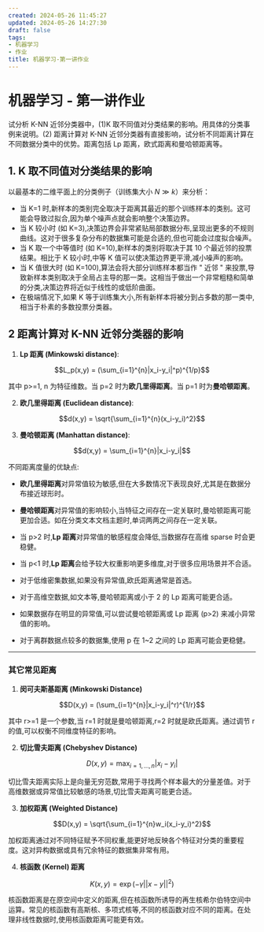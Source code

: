 ```yaml
---
created: 2024-05-26 11:45:27
updated: 2024-05-26 14:27:30
draft: false
tags: 
- 机器学习
- 作业
title: 机器学习-第一讲作业
---
```


# 机器学习 - 第一讲作业

试分析 K-NN 近邻分类器中，(1)K 取不同值对分类结果的影响。用具体的分类事例来说明。(2) 距离计算对 K-NN 近邻分类器有直接影响，试分析不同距离计算在不同数据分类中的优势。距离包括 Lp 距离，欧式距离和曼哈顿距离等。


## 1. K 取不同值对分类结果的影响

以最基本的二维平面上的分类例子（训练集大小 $N \gg k$）来分析：

- 当 K=1 时,新样本的类别完全取决于距离其最近的那个训练样本的类别。这可能会导致过拟合,因为单个噪声点就会影响整个决策边界。
- 当 K 较小时 (如 K=3),决策边界会非常紧贴局部数据分布,呈现出更多的不规则曲线。这对于很多复杂分布的数据集可能是合适的,但也可能会过度拟合噪声。
- 当 K 取一个中等值时 (如 K=10),新样本的类别将取决于其 10 个最近邻的投票结果。相比于 K 较小时,中等 K 值可以使决策边界更平滑,减小噪声的影响。
- 当 K 值很大时 (如 K=100),算法会将大部分训练样本都当作 " 近邻 " 来投票,导致新样本类别取决于全局占主导的那一类。这相当于做出一个非常粗糙和简单的分类,决策边界将近似于线性的或低阶曲面。
- 在极端情况下,如果 K 等于训练集大小,所有新样本将被分到占多数的那一类中,相当于朴素的多数投票分类器。

## 2 距离计算对 K-NN 近邻分类器的影响

1. **Lp 距离 (Minkowski distance)**: 

$$L_p(x,y) = (\sum_{i=1}^{n}|x_i-y_i|^p)^{1/p}$$

其中 p>=1, n 为特征维数。当 p=2 时为**欧几里得距离**。当 p=1 时为**曼哈顿距离**。

2. **欧几里得距离 (Euclidean distance)**:

$$d(x,y) = \sqrt{\sum_{i=1}^{n}(x_i-y_i)^2}$$

3. **曼哈顿距离 (Manhattan distance)**:  

$$d(x,y) = \sum_{i=1}^{n}|x_i-y_i|$$

不同距离度量的优缺点:

- **欧几里得距离**对异常值较为敏感,但在大多数情况下表现良好,尤其是在数据分布接近球形时。
- **曼哈顿距离**对异常值的影响较小,当特征之间存在一定关联时,曼哈顿距离可能更加合适。如在分类文本文档主题时,单词两两之间存在一定关联。
- 当 p>2 时,**Lp 距离**对异常值的敏感程度会降低,当数据存在高维 sparse 时会更稳健。
- 当 p<1 时,**Lp 距离**会给予较大权重影响更多维度,对于很多应用场景并不合适。

- 对于低维密集数据,如果没有异常值,欧氏距离通常是首选。
- 对于高维空数据,如文本等,曼哈顿距离或小于 2 的 Lp 距离可能更合适。
- 如果数据存在明显的异常值,可以尝试曼哈顿距离或 Lp 距离 (p>2) 来减小异常值的影响。
- 对于离群数据点较多的数据集,使用 p 在 1~2 之间的 Lp 距离可能会更稳健。

----

### 其它常见距离

1. **闵可夫斯基距离 (Minkowski Distance)**

$$D(x,y) = (\sum_{i=1}^{n}|x_i-y_i|^r)^{1/r}$$

其中 r>=1 是一个参数,当 r=1 时就是曼哈顿距离,r=2 时就是欧氏距离。通过调节 r 的值,可以权衡不同维度特征的影响。

2. **切比雪夫距离 (Chebyshev Distance)**

$$D(x,y) = \max_{i=1,...,n}|x_i-y_i|$$

切比雪夫距离实际上是向量无穷范数,常用于寻找两个样本最大的分量差值。对于高维数据或异常值比较敏感的场景,切比雪夫距离可能更合适。

3. **加权距离 (Weighted Distance)**

$$D(x,y) = \sqrt{\sum_{i=1}^{n}w_i(x_i-y_i)^2}$$

加权距离通过对不同特征赋予不同权重,能更好地反映各个特征对分类的重要程度。这对异构数据或具有冗余特征的数据集非常有用。

4. **核函数 (Kernel) 距离**

$$K(x,y) = \exp(-\gamma||x-y||^2)$$

核函数距离是在原空间中定义的距离,但在核函数所诱导的再生核希尔伯特空间中运算。常见的核函数有高斯核、多项式核等,不同的核函数对应不同的距离。在处理非线性数据时,使用核函数距离可能更有效。

